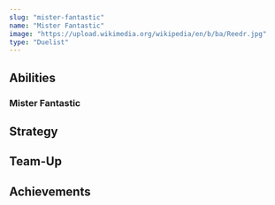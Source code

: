 ```yaml
---
slug: "mister-fantastic"
name: "Mister Fantastic"
image: "https://upload.wikimedia.org/wikipedia/en/b/ba/Reedr.jpg"
type: "Duelist"
---
```


[//]: # (TODO: Add description for Mister Fantastic)
[//]: # (![image]&#40;{{.image}}&#41;)

## Abilities

### Mister Fantastic

[//]: # (TODO: Add abilities for Mister Fantastic)

## Strategy

[//]: # (TODO: Add strategy for Mister Fantastic)

## Team-Up

[//]: # (TODO: Add team-up for Mister Fantastic)

## Achievements

[//]: # (TODO: Add achievements for Mister Fantastic)
